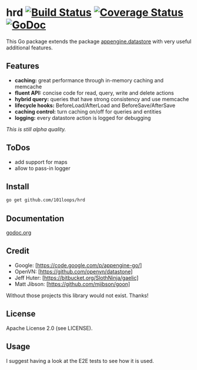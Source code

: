 hrd [![Build Status](https://secure.travis-ci.org/101loops/hrd.png)](https://travis-ci.org/101loops/hrd) [![Coverage Status](https://coveralls.io/repos/101loops/hrd/badge.png?branch=master)](https://coveralls.io/r/101loops/hrd?branch=master)  [![GoDoc](https://camo.githubusercontent.com/6bae67c5189d085c05271a127da5a4bbb1e8eb2c/68747470733a2f2f676f646f632e6f72672f6769746875622e636f6d2f736d61727479737472656574732f676f636f6e7665793f7374617475732e706e67)](http://godoc.org/github.com/101loops/hrd)
===

This Go package extends the package [appengine.datastore](http://godoc.org/code.google.com/p/appengine-go/appengine/datastore)
with very useful additional features.


## Features
- **caching:** great performance through in-memory caching and memcache 
- **fluent API:** concise code for read, query, write and delete actions
- **hybrid query:** queries that have strong consistency and use memcache 
- **lifecycle hooks:** BeforeLoad/AfterLoad and BeforeSave/AfterSave
- **caching control:** turn caching on/off for queries and entities
- **logging:** every datastore action is logged for debugging

*This is still alpha quality.*

## ToDos
- add support for maps
- allow to pass-in logger

## Install
```bash
go get github.com/101loops/hrd
```

## Documentation
[godoc.org](http://godoc.org/github.com/101loops/hrd)

## Credit
- Google: [https://code.google.com/p/appengine-go/]
- OpenVN: [https://github.com/openvn/datastone]
- Jeff Huter: [https://bitbucket.org/SlothNinja/gaelic]
- Matt Jibson: [https://github.com/mjibson/goon]

Without those projects this library would not exist. Thanks!

## License
Apache License 2.0 (see LICENSE).

## Usage
I suggest having a look at the E2E tests to see how it is used.